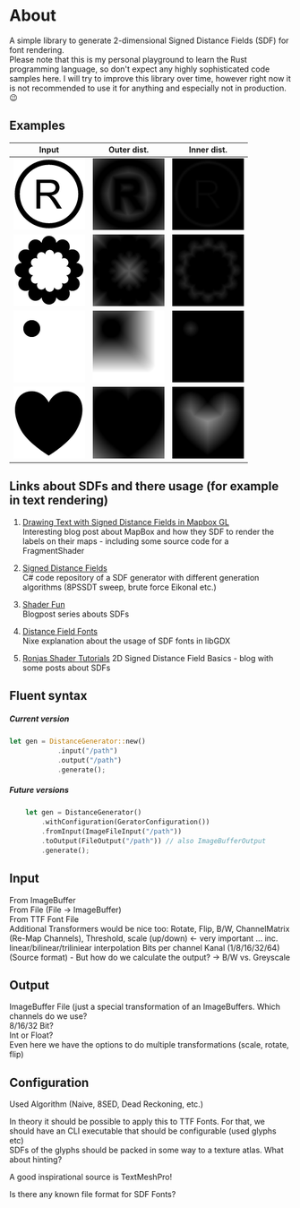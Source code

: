 # About

A simple library to generate 2-dimensional Signed Distance Fields (SDF) for font rendering.  
Please note that this is my personal playground to learn the Rust programming language, so don't expect any highly 
sophisticated code samples here. I will try to improve this library over time, however right now it is not recommended
to use it for anything and especially not in production.  😉

## Examples

| Input | Outer dist. | Inner dist.   
| --- | --- | --- |
| <img alt="input image 1" src="assets/example_1_rgba_512x512.png" width="128" height="128" /> | <img alt="outer distance 1" src="output/odf_example_1_512x512.png" width="128" height="128" /> | <img alt="inner distance 1" src="output/idf_example_1_512x512.png" width="128" height="128" />
| <img alt="input image 2" src="assets/example_2_rgba_512x512.png" width="128" height="128" /> | <img alt="outer distance 2" src="output/odf_example_2_512x512.png" width="128" height="128" /> | <img alt="inner distance 2" src="output/idf_example_2_512x512.png" width="128" height="128" />
| <img alt="input image 3" src="assets/example_3_rgba_512x512.png" width="128" height="128" /> | <img alt="outer distance 3" src="output/odf_example_3_512x512.png" width="128" height="128" /> | <img alt="inner distance 3" src="output/idf_example_3_512x512.png" width="128" height="128" />
| <img alt="input image 4" src="assets/example_4_rgba_512x512.png" width="128" height="128" /> | <img alt="outer distance 4" src="output/odf_example_4_512x512.png" width="128" height="128" /> | <img alt="inner distance 4" src="output/idf_example_4_512x512.png" width="128" height="128" />


## Links about SDFs and there usage (for example in text rendering) 

1) [Drawing Text with Signed Distance Fields in Mapbox GL](https://blog.mapbox.com/drawing-text-with-signed-distance-fields-in-mapbox-gl-b0933af6f817)  
Interesting blog post about MapBox and how they SDF to render the labels on their maps - 
including some source code for a FragmentShader

1) [Signed Distance Fields](https://github.com/chriscummings100/signeddistancefields/blob/master/Assets/SignedDistanceFields/SignedDistanceFieldGenerator.cs)  
C# code repository of a SDF generator with different generation algorithms 
(8PSSDT sweep, brute force Eikonal etc.)

1) [Shader Fun](https://shaderfun.com/)  
Blogpost series abouts SDFs

1) [Distance Field Fonts](https://github.com/libgdx/libgdx/wiki/Distance-field-fonts)  
Nixe explanation about the usage of SDF fonts in libGDX  

1) [Ronjas Shader Tutorials](https://www.ronja-tutorials.com/2018/11/10/2d-sdf-basics.html)
2D Signed Distance Field Basics - blog with some posts about SDFs

## Fluent syntax

##### Current version
```rust
let gen = DistanceGenerator::new()
            .input("/path")
            .output("/path")
            .generate();
```

##### Future versions

```rust
    let gen = DistanceGenerator()
        .withConfiguration(GeratorConfiguration())
        .fromInput(ImageFileInput("/path"))
        .toOutput(FileOutput("/path")) // also ImageBufferOutput
        .generate();
```

## Input
From ImageBuffer  
From File (File -> ImageBuffer)  
From TTF Font File  
Additional Transformers would be nice too:
Rotate, Flip, B/W, ChannelMatrix (Re-Map Channels), Threshold,
scale (up/down) <- very important ... inc. linear/bilinear/triliniear interpolation
Bits per channel Kanal (1/8/16/32/64) (Source format) - 
But how do we calculate the output? ->  B/W vs. Greyscale

## Output  
ImageBuffer
File (just a special transformation of an ImageBuffers. Which channels do we use?   
8/16/32 Bit?  
Int or Float?  
Even here we have the options to do multiple transformations (scale, rotate, flip)  


## Configuration  
Used Algorithm (Naive, 8SED, Dead Reckoning, etc.)

In theory it should be possible to apply this to TTF Fonts. For that, we should have an CLI executable
that should be configurable (used glyphs etc)  
SDFs of the glyphs should be packed in some way to a texture atlas. What about hinting?

A good inspirational source is TextMeshPro!

Is there any known file format for SDF Fonts?
